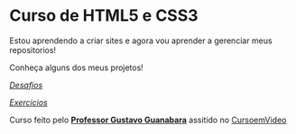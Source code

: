 
# Curso de HTML5 e CSS3

 Estou aprendendo a criar sites e agora vou aprender a gerenciar meus repositorios!

Conheça alguns dos meus projetos!

[*Desafios*](https://github.com/CleberPeixoto/HTML-CSS/tree/main/Desafios)

[*Exercicios*](https://github.com/CleberPeixoto/HTML-CSS/tree/main/Exercicios)

 
 Curso feito pelo **[Professor Gustavo Guanabara](https://github.com/gustavoguanabara)** assitido no [CursoemVideo](https://www.cursoemvideo.com/)
